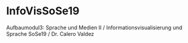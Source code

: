 # InfoVisSoSe19
Aufbaumodul3: Sprache und Medien II / Informationsvisualisierung und Sprache SoSe19 / Dr. Calero Valdez
